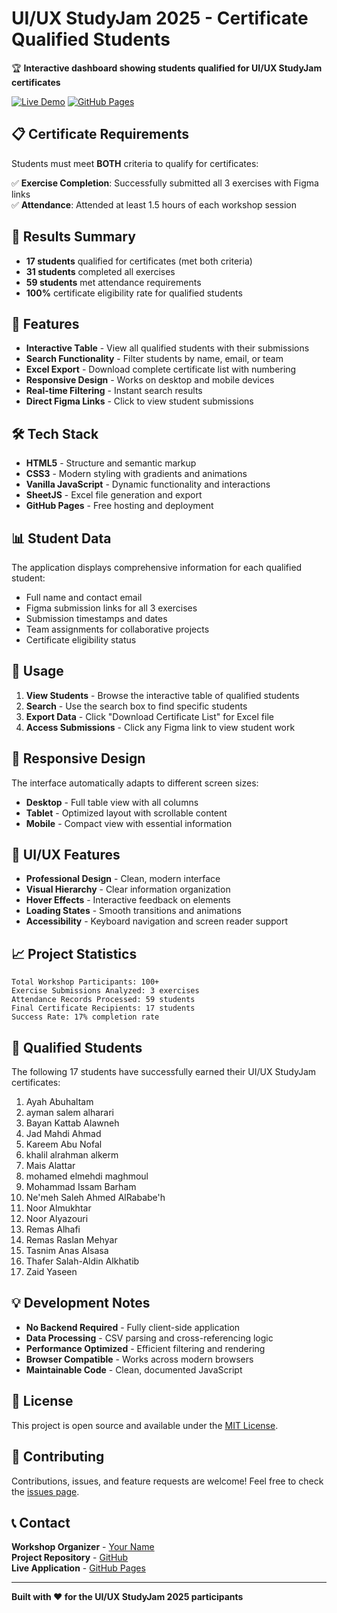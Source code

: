 # UI/UX StudyJam 2025 - Certificate Qualified Students

🏆 **Interactive dashboard showing students qualified for UI/UX StudyJam certificates**

[![Live Demo](https://img.shields.io/badge/Live-Demo-brightgreen?style=for-the-badge)](https://yourusername.github.io/ui-ux-studyjam-certificates/)
[![GitHub Pages](https://img.shields.io/badge/Hosted%20on-GitHub%20Pages-blue?style=for-the-badge&logo=github)](https://pages.github.com/)

## 📋 Certificate Requirements

Students must meet **BOTH** criteria to qualify for certificates:

✅ **Exercise Completion**: Successfully submitted all 3 exercises with Figma links  
✅ **Attendance**: Attended at least 1.5 hours of each workshop session

## 🎯 Results Summary

- **17 students** qualified for certificates (met both criteria)
- **31 students** completed all exercises
- **59 students** met attendance requirements
- **100%** certificate eligibility rate for qualified students

## 🌟 Features

- **Interactive Table** - View all qualified students with their submissions
- **Search Functionality** - Filter students by name, email, or team
- **Excel Export** - Download complete certificate list with numbering
- **Responsive Design** - Works on desktop and mobile devices
- **Real-time Filtering** - Instant search results
- **Direct Figma Links** - Click to view student submissions

## 🛠️ Tech Stack

- **HTML5** - Structure and semantic markup
- **CSS3** - Modern styling with gradients and animations
- **Vanilla JavaScript** - Dynamic functionality and interactions
- **SheetJS** - Excel file generation and export
- **GitHub Pages** - Free hosting and deployment

## 📊 Student Data

The application displays comprehensive information for each qualified student:

- Full name and contact email
- Figma submission links for all 3 exercises
- Submission timestamps and dates
- Team assignments for collaborative projects
- Certificate eligibility status

## 🚀 Usage

1. **View Students** - Browse the interactive table of qualified students
2. **Search** - Use the search box to find specific students
3. **Export Data** - Click "Download Certificate List" for Excel file
4. **Access Submissions** - Click any Figma link to view student work

## 📱 Responsive Design

The interface automatically adapts to different screen sizes:
- **Desktop** - Full table view with all columns
- **Tablet** - Optimized layout with scrollable content
- **Mobile** - Compact view with essential information

## 🎨 UI/UX Features

- **Professional Design** - Clean, modern interface
- **Visual Hierarchy** - Clear information organization
- **Hover Effects** - Interactive feedback on elements
- **Loading States** - Smooth transitions and animations
- **Accessibility** - Keyboard navigation and screen reader support

## 📈 Project Statistics

```
Total Workshop Participants: 100+
Exercise Submissions Analyzed: 3 exercises
Attendance Records Processed: 59 students
Final Certificate Recipients: 17 students
Success Rate: 17% completion rate
```

## 🏅 Qualified Students

The following 17 students have successfully earned their UI/UX StudyJam certificates:

1. Ayah Abuhaltam
2. ayman salem alharari
3. Bayan Kattab Alawneh
4. Jad Mahdi Ahmad
5. Kareem Abu Nofal
6. khalil alrahman alkerm
7. Mais Alattar
8. mohamed elmehdi maghmoul
9. Mohammad Issam Barham
10. Ne'meh Saleh Ahmed AlRababe'h
11. Noor Almukhtar
12. Noor Alyazouri
13. Remas Alhafi
14. Remas Raslan Mehyar
15. Tasnim Anas Alsasa
16. Thafer Salah-Aldin Alkhatib
17. Zaid Yaseen

## 💡 Development Notes

- **No Backend Required** - Fully client-side application
- **Data Processing** - CSV parsing and cross-referencing logic
- **Performance Optimized** - Efficient filtering and rendering
- **Browser Compatible** - Works across modern browsers
- **Maintainable Code** - Clean, documented JavaScript

## 📄 License

This project is open source and available under the [MIT License](LICENSE).

## 🤝 Contributing

Contributions, issues, and feature requests are welcome! Feel free to check the [issues page](https://github.com/yourusername/ui-ux-studyjam-certificates/issues).

## 📞 Contact

**Workshop Organizer** - [Your Name](mailto:your.email@example.com)  
**Project Repository** - [GitHub](https://github.com/yourusername/ui-ux-studyjam-certificates)  
**Live Application** - [GitHub Pages](https://yourusername.github.io/ui-ux-studyjam-certificates/)

---

**Built with ❤️ for the UI/UX StudyJam 2025 participants**
